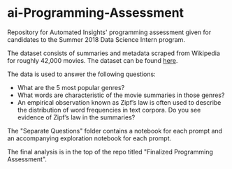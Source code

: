 # ai-Programming-Assessment
Repository for Automated Insights' programming assessment given for candidates to the Summer 2018 Data Science Intern program.

The dataset consists of summaries and metadata scraped from Wikipedia for roughly 42,000 movies. The dataset can be found [here](https://www.dropbox.com/s/ge8dsb56vv9ofd4/movie_data.csv).

The data is used to answer the following questions:
* What are the 5 most popular genres?
* What words are characteristic of the movie summaries in those genres?
* An empirical observation known as Zipf’s law is often used to describe the distribution of word
frequencies in text corpora. Do you see evidence of Zipf’s law in the summaries?

The "Separate Questions" folder contains a notebook for each prompt and an accompanying exploration notebook for each prompt.

The final analysis is in the top of the repo titled "Finalized Programming Assessment".
